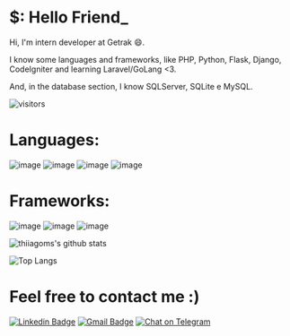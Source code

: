 # $: Hello Friend_

Hi, I'm intern developer at Getrak :smile:.

I know some languages and frameworks, like PHP, Python, Flask, Django, CodeIgniter and learning Laravel/GoLang <3.

And, in the database section, I know SQLServer, SQLite e MySQL.

![visitors](https://visitor-badge.laobi.icu/badge?page_id=thiiagoms)

# Languages:

![image](https://img.icons8.com/color/48/000000/python.png)
![image](https://img.icons8.com/dusk/48/000000/php-logo.png)
![image](https://img.icons8.com/color/48/000000/golang.png)
![image](https://img.icons8.com/color/48/000000/java-duke-logo.png)

# Frameworks:
![image](https://img.icons8.com/color/48/000000/django.png)
![image](https://www.vectorlogo.zone/logos/pocoo_flask/pocoo_flask-ar21.svg)
![image](https://img.icons8.com/ios-filled/50/fa314a/laravel.png)

![thiiagoms's github stats](https://github-readme-stats.vercel.app/api?username=thiiagoms&theme=dark)

![Top Langs](https://github-readme-stats.vercel.app/api/top-langs/?username=thiiagoms&hide=vimscript&layout=compact&theme=dark)

# Feel free to contact me :)

[![Linkedin Badge](https://img.shields.io/badge/-Thiago_Martins-blue?style=flat-square&logo=Linkedin&logoColor=white&link=https://www.linkedin.com/in/thiagoo-martinss)](https://www.linkedin.com/in/thiagoo-martinss)
[![Gmail Badge](https://img.shields.io/badge/-thiagom.devsec@gmail.com-c14438?style=flat-square&logo=Gmail&logoColor=white&link=mailto:ishagupta2103@gmail.com)](mailto:thiagom.devsec@gmail.com)
[![Chat on Telegram](https://img.shields.io/badge/Chat%20on-Telegram-brightgreen.svg)](https://t.me/thiiagoms)
